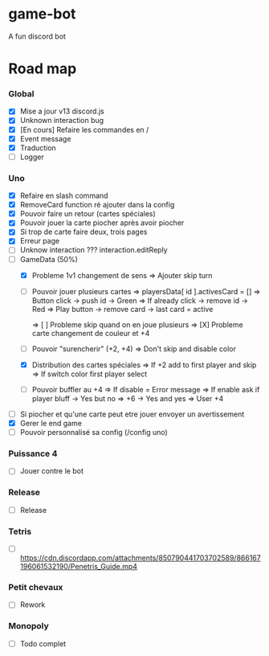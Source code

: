 # game-bot
A fun discord bot

# Road map

### Global
- [X] Mise a jour v13 discord.js
- [X] Unknown interaction bug
- [X] [En cours] Refaire les commandes en /
- [X] Event message
- [X] Traduction
- [ ] Logger

### Uno
- [X] Refaire en slash command
- [X] RemoveCard function ré ajouter dans la config
- [X] Pouvoir faire un retour (cartes spéciales)
- [X] Pouvoir jouer la carte piocher après avoir piocher
- [X] Si trop de carte faire deux, trois pages
- [X] Erreur page
- [ ] Unknow interaction ??? interaction.editReply
- [ ] GameData (50%)
    - [X] Probleme 1v1 changement de sens 
        => Ajouter skip turn 
    - [ ] Pouvoir jouer plusieurs cartes
        => playersData[ id ].activesCard = []
        => Button click -> push id -> Green
        => If already click -> remove id -> Red
        => Play button -> remove card -> last card = active
        
        => [ ] Probleme skip quand on en joue plusieurs 
        => [X] Probleme carte changement de couleur et +4
    - [ ] Pouvoir "surencherir" (+2, +4)
        => Don't skip and disable color
    - [X] Distribution des cartes spéciales
        => If +2 add to first player and skip
        => If switch color first player select
    - [ ] Pouvoir buffler au +4
        => If disable = Error message
        => If enable ask if player bluff
            -> Yes but no => +6
            -> Yes and yes => User +4
- [ ] Si piocher et qu'une carte peut etre jouer envoyer un avertissement
- [X] Gerer le end game
- [ ] Pouvoir personnalisé sa config (/config uno)

### Puissance 4 
- [ ] Jouer contre le bot

### Release
- [ ] Release

### Tetris
- [ ] https://cdn.discordapp.com/attachments/850790441703702589/866167196061532190/Penetris_Guide.mp4

### Petit chevaux
- [ ] Rework

### Monopoly
- [ ] Todo complet
